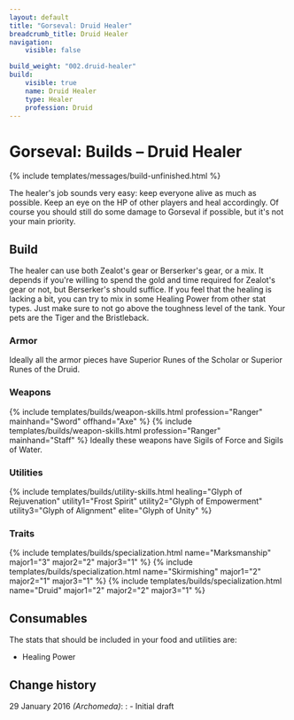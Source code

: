 ```yaml
---
layout: default
title: "Gorseval: Druid Healer"
breadcrumb_title: Druid Healer
navigation:
    visible: false

build_weight: "002.druid-healer"
build:
    visible: true
    name: Druid Healer
    type: Healer
    profession: Druid
---
```


# Gorseval: Builds &ndash; Druid Healer
{% include templates/messages/build-unfinished.html %}

The healer's job sounds very easy: keep everyone alive as much as possible.
Keep an eye on the HP of other players and heal accordingly.
Of course you should still do some damage to Gorseval if possible, but it's not your main priority.

## Build
The healer can use both Zealot's gear or Berserker's gear, or a mix.
It depends if you're willing to spend the gold and time required for Zealot's gear or not, but Berserker's should suffice.
If you feel that the healing is lacking a bit, you can try to mix in some Healing Power from other stat types.
Just make sure to not go above the toughness level of the tank.
Your pets are the Tiger and the Bristleback.

### Armor
Ideally all the armor pieces have Superior Runes of the Scholar or Superior Runes of the Druid.

### Weapons
{% include templates/builds/weapon-skills.html profession="Ranger" mainhand="Sword" offhand="Axe" %}
{% include templates/builds/weapon-skills.html profession="Ranger" mainhand="Staff" %}
Ideally these weapons have Sigils of Force and Sigils of Water.

### Utilities
{% include templates/builds/utility-skills.html healing="Glyph of Rejuvenation" utility1="Frost Spirit" utility2="Glyph of Empowerment" utility3="Glyph of Alignment" elite="Glyph of Unity" %}

### Traits
{% include templates/builds/specialization.html name="Marksmanship" major1="3" major2="2" major3="1" %}
{% include templates/builds/specialization.html name="Skirmishing" major1="2" major2="1" major3="1" %}
{% include templates/builds/specialization.html name="Druid" major1="2" major2="2" major3="1" %}

## Consumables
The stats that should be included in your food and utilities are:

- Healing Power

## Change history
29 January 2016 *(Archomeda)*:
: - Initial draft
